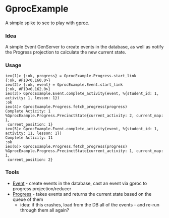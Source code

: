 # GprocExample

A simple spike to see to play with [gproc](https://github.com/uwiger/gproc).

### Idea

A simple Event GenServer to create events in the database, as well as notify the Progress projection to calculate the new current state.

### Usage

```
iex(1)> {:ok, progress} = GprocExample.Progress.start_link
{:ok, #PID<0.160.0>}
iex(2)> {:ok, event} = GprocExample.Event.start_link
{:ok, #PID<0.162.0>}
iex(3)> GprocExample.Event.complete_activity(event, %{student_id: 1, activity: 1, lesson: 1})
:ok
iex(4)> GprocExample.Progress.fetch_progress(progress)
Complete Acticity: 1
%GprocExample.Progress.PrecinctState{current_activity: 2, current_map: 1,
 current_position: 1}
iex(5)> GprocExample.Event.complete_activity(event, %{student_id: 1, activity: 11, lesson: 1})
Complete Acticity: 11
:ok
iex(6)> GprocExample.Progress.fetch_progress(progress)
%GprocExample.Progress.PrecinctState{current_activity: 1, current_map: 1,
 current_position: 2}
```

### Tools
- [Event](https://github.com/gogogarrett/gproc_example/blob/master/lib%2Fgproc_example%2Fevent.ex) - create events in the database, cast an event via gproc to progress projection/reducer
- [Progress](https://github.com/gogogarrett/gproc_example/blob/master/lib%2Fgproc_example%2Fprogress.ex) - takes events and returns the current state based on the queue of them
  - idea: if this crashes, load from the DB all of the events - and re-run through them all again?

